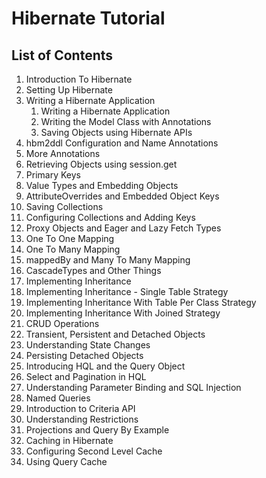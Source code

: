 # Hibernate Tutorial

## List of Contents

1. Introduction To Hibernate
2. Setting Up Hibernate
3. Writing a Hibernate Application
    1. Writing a Hibernate Application
    2. Writing the Model Class with Annotations
    3. Saving Objects using Hibernate APIs
4. hbm2ddl Configuration and Name Annotations
5. More Annotations
6. Retrieving Objects using session.get
7. Primary Keys
8. Value Types and Embedding Objects
9. AttributeOverrides and Embedded Object Keys
10. Saving Collections
11. Configuring Collections and Adding Keys
12. Proxy Objects and Eager and Lazy Fetch Types
13. One To One Mapping
14. One To Many Mapping
15. mappedBy and Many To Many Mapping
16. CascadeTypes and Other Things
17. Implementing Inheritance
18. Implementing Inheritance - Single Table Strategy
19. Implementing Inheritance With Table Per Class Strategy
20. Implementing Inheritance With Joined Strategy
21. CRUD Operations
22. Transient, Persistent and Detached Objects
23. Understanding State Changes
24. Persisting Detached Objects
25. Introducing HQL and the Query Object
26. Select and Pagination in HQL
27. Understanding Parameter Binding and SQL Injection
28. Named Queries
29. Introduction to Criteria API
30. Understanding Restrictions
31. Projections and Query By Example
32. Caching in Hibernate
33. Configuring Second Level Cache
34. Using Query Cache